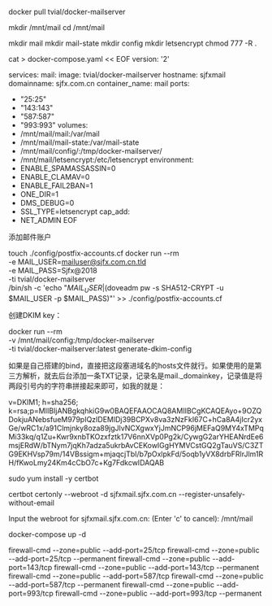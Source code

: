 docker pull tvial/docker-mailserver

mkdir /mnt/mail
cd /mnt/mail

mkdir mail
mkdir mail-state
mkdir config
mkdir letsencrypt
chmod 777 -R .


cat > docker-compose.yaml << EOF
version: '2'

services:
 mail:
 image: tvial/docker-mailserver
 hostname: sjfxmail
 domainname: sjfx.com.cn
 container_name: mail
 ports:
 - "25:25"
 - "143:143"
 - "587:587"
 - "993:993"
 volumes:
 - /mnt/mail/mail:/var/mail
 - /mnt/mail/mail-state:/var/mail-state
 - /mnt/mail/config/:/tmp/docker-mailserver/
 - /mnt/mail/letsencrypt:/etc/letsencrypt
 environment:
 - ENABLE_SPAMASSASSIN=0
 - ENABLE_CLAMAV=0
 - ENABLE_FAIL2BAN=1
 - ONE_DIR=1
 - DMS_DEBUG=0
 - SSL_TYPE=letsencrypt
 cap_add:
 - NET_ADMIN
EOF

添加邮件账户

touch ./config/postfix-accounts.cf
docker run --rm \
 -e MAIL_USER=mailuser@sjfx.com.cn.tld \
 -e MAIL_PASS=Sjfx@2018 \
 -ti tvial/docker-mailserver \
 /bin/sh -c 'echo "$MAIL_USER|$(doveadm pw -s SHA512-CRYPT -u $MAIL_USER -p $MAIL_PASS)"' >> ./config/postfix-accounts.cf

创建DKIM key：

docker run --rm \
 -v /mnt/mail/config:/tmp/docker-mailserver \
 -ti tvial/docker-mailserver:latest generate-dkim-config


如果是自己搭建的bind，直接把这段塞进域名的hosts文件就行。如果使用的是第三方解析，就去后台添加一条TXT记录，记录名是mail._domainkey，记录值是将两段引号内的字符串拼接起来即可，如我的就是：


v=DKIM1; h=sha256; k=rsa;p=MIIBIjANBgkqhkiG9w0BAQEFAAOCAQ8AMIIBCgKCAQEAyo+9OZQDokjuANebsfueM979pIQzIDEMlDj39BCPXv8va3zNzFkI67C+hCa8A4jIcr2yxGe/wRC1x/a91Clmjnky8oza89jgJlvNCXgwxYjJmNCP96jMEFaQ9MY4xTMPqMi33kq/q1Zu+Kwr9xnbTKOzxfztk17V6nnXVp0Pg2k/CywgG2arYHEANrdEe6msjERdW/bTNym7jqKh7adza5ukrbAvCEKowIGgHYMVCstGQ2gTauVS/C3ZTG9EKHVsp79m/14VBssigm+mjaqcjTbI/b7pOxlpkFd/5oqb1yVX8drbFRlrJlm1RH/fKwoLmy24Km4cCbO7c+Kg7FdkcwIDAQAB

sudo yum install -y certbot

certbot certonly --webroot -d sjfxmail.sjfx.com.cn  --register-unsafely-without-email

Input the webroot for sjfxmail.sjfx.com.cn: (Enter 'c' to cancel): /mnt/mail



docker-compose up -d

firewall-cmd --zone=public --add-port=25/tcp
firewall-cmd --zone=public --add-port=25/tcp --permanent
firewall-cmd --zone=public --add-port=143/tcp
firewall-cmd --zone=public --add-port=143/tcp --permanent
firewall-cmd --zone=public --add-port=587/tcp
firewall-cmd --zone=public --add-port=587/tcp --permanent
firewall-cmd --zone=public --add-port=993/tcp
firewall-cmd --zone=public --add-port=993/tcp --permanent
